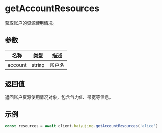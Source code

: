 # getAccountResources

获取账户的资源使用情况。

## 参数

| 名称 | 类型 | 描述 |
|------|------|------|
| account | string | 账户名 |

## 返回值

返回账户资源使用情况对象，包含气力值、带宽等信息。

## 示例

```ts
const resources = await client.baiyujing.getAccountResources('alice')
```
